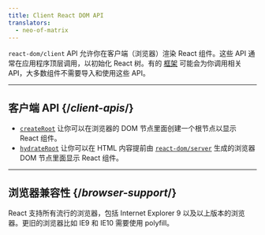 ```yaml
---
title: Client React DOM API
translators:
  - neo-of-matrix
---
```


<Intro>

`react-dom/client` API 允许你在客户端（浏览器）渲染 React 组件。这些 API 通常在应用程序顶层调用，以初始化 React 树。有的 [框架](/learn/start-a-new-react-project#full-stack-frameworks) 可能会为你调用相关 API，大多数组件不需要导入和使用这些 API。

</Intro>

---

## 客户端 API {/*client-apis*/}

* [`createRoot`](/reference/react-dom/client/createRoot) 让你可以在浏览器的 DOM 节点里面创建一个根节点以显示 React 组件。
* [`hydrateRoot`](/reference/react-dom/client/hydrateRoot) 让你可以在 HTML 内容提前由 [`react-dom/server`](/reference/react-dom/server) 生成的浏览器 DOM 节点里面显示 React 组件。
---

## 浏览器兼容性 {/*browser-support*/}

React 支持所有流行的浏览器，包括 Internet Explorer 9 以及以上版本的浏览器。更旧的浏览器比如 IE9 和 IE10 需要使用 polyfill。
